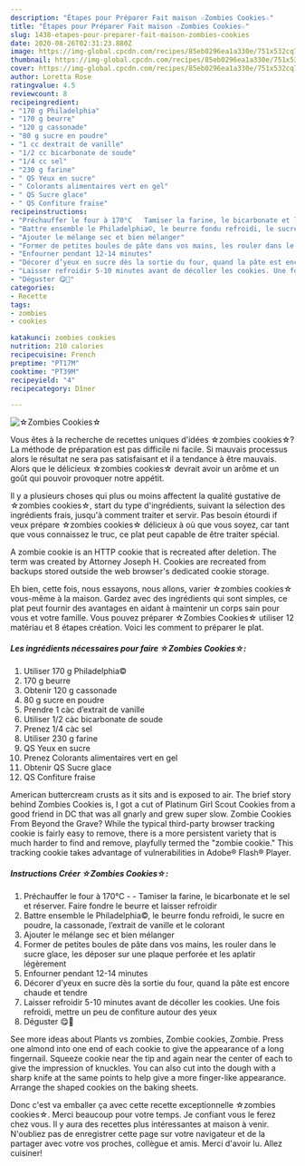 ```yaml
---
description: "Étapes pour Préparer Fait maison ☆Zombies Cookies☆"
title: "Étapes pour Préparer Fait maison ☆Zombies Cookies☆"
slug: 1438-etapes-pour-preparer-fait-maison-zombies-cookies
date: 2020-08-26T02:31:23.880Z
image: https://img-global.cpcdn.com/recipes/85eb0296ea1a330e/751x532cq70/☆zombies-cookies☆-photo-principale-de-la-recette.jpg
thumbnail: https://img-global.cpcdn.com/recipes/85eb0296ea1a330e/751x532cq70/☆zombies-cookies☆-photo-principale-de-la-recette.jpg
cover: https://img-global.cpcdn.com/recipes/85eb0296ea1a330e/751x532cq70/☆zombies-cookies☆-photo-principale-de-la-recette.jpg
author: Loretta Rose
ratingvalue: 4.5
reviewcount: 8
recipeingredient:
- "170 g Philadelphia"
- "170 g beurre"
- "120 g cassonade"
- "80 g sucre en poudre"
- "1 cc dextrait de vanille"
- "1/2 cc bicarbonate de soude"
- "1/4 cc sel"
- "230 g farine"
- " QS Yeux en sucre"
- " Colorants alimentaires vert en gel"
- " QS Sucre glace"
- " QS Confiture fraise"
recipeinstructions:
- "Préchauffer le four à 170°C   Tamiser la farine, le bicarbonate et le sel et réserver. Faire fondre le beurre et laisser refroidir"
- "Battre ensemble le Philadelphia©, le beurre fondu refroidi, le sucre en poudre, la cassonade, l’extrait de vanille et le colorant"
- "Ajouter le mélange sec et bien mélanger"
- "Former de petites boules de pâte dans vos mains, les rouler dans le sucre glace, les déposer sur une plaque perforée et les aplatir légèrement"
- "Enfourner pendant 12-14 minutes"
- "Décorer d’yeux en sucre dès la sortie du four, quand la pâte est encore chaude et tendre"
- "Laisser refroidir 5-10 minutes avant de décoller les cookies. Une fois refroidi, mettre un peu de confiture autour des yeux"
- "Déguster 😋🎃"
categories:
- Recette
tags:
- zombies
- cookies

katakunci: zombies cookies 
nutrition: 210 calories
recipecuisine: French
preptime: "PT17M"
cooktime: "PT39M"
recipeyield: "4"
recipecategory: Dîner

---
```



![☆Zombies Cookies☆](https://img-global.cpcdn.com/recipes/85eb0296ea1a330e/751x532cq70/☆zombies-cookies☆-photo-principale-de-la-recette.jpg)

Vous êtes à la recherche de recettes uniques d'idées ☆zombies cookies☆? La méthode de préparation est pas difficile ni facile. Si mauvais processus alors le résultat ne sera pas satisfaisant et il a tendance à être mauvais. Alors que le délicieux ☆zombies cookies☆ devrait avoir un arôme et un goût qui pouvoir provoquer notre appétit.

Il y a plusieurs choses qui plus ou moins affectent la qualité gustative de ☆zombies cookies☆, start du type d'ingrédients, suivant la sélection des ingrédients frais, jusqu'à comment traiter et servir. Pas besoin étourdi if veux prépare ☆zombies cookies☆ délicieux à où que vous soyez, car tant que vous connaissez le truc, ce plat peut capable de être traiter spécial.

A zombie cookie is an HTTP cookie that is recreated after deletion. The term was created by Attorney Joseph H. Cookies are recreated from backups stored outside the web browser&#39;s dedicated cookie storage.


Eh bien, cette fois, nous essayons, nous allons, varier ☆zombies cookies☆ vous-même à la maison. Gardez avec des ingrédients qui sont simples, ce plat peut fournir des avantages en aidant à maintenir un corps sain pour vous et votre famille. Vous pouvez préparer ☆Zombies Cookies☆ utiliser 12 matériau et 8 étapes création. Voici les comment to préparer le plat.

<!--inarticleads1-->

##### Les ingrédients nécessaires pour faire ☆Zombies Cookies☆:

1. Utiliser 170 g Philadelphia©
1.  170 g beurre
1. Obtenir 120 g cassonade
1.  80 g sucre en poudre
1. Prendre 1 càc d’extrait de vanille
1. Utiliser 1/2 càc bicarbonate de soude
1. Prenez 1/4 càc sel
1. Utiliser 230 g farine
1.   QS Yeux en sucre
1. Prenez  Colorants alimentaires vert en gel
1. Obtenir  QS Sucre glace
1.   QS Confiture fraise


American buttercream crusts as it sits and is exposed to air. The brief story behind Zombies Cookies is, I got a cut of Platinum Girl Scout Cookies from a good friend in DC that was all gnarly and grew super slow. Zombie Cookies From Beyond the Grave? While the typical third-party browser tracking cookie is fairly easy to remove, there is a more persistent variety that is much harder to find and remove, playfully termed the &#34;zombie cookie.&#34; This tracking cookie takes advantage of vulnerabilities in Adobe® Flash® Player. 

<!--inarticleads2-->

##### Instructions Créer ☆Zombies Cookies☆:

1. Préchauffer le four à 170°C  -  - Tamiser la farine, le bicarbonate et le sel et réserver. Faire fondre le beurre et laisser refroidir
1. Battre ensemble le Philadelphia©, le beurre fondu refroidi, le sucre en poudre, la cassonade, l’extrait de vanille et le colorant
1. Ajouter le mélange sec et bien mélanger
1. Former de petites boules de pâte dans vos mains, les rouler dans le sucre glace, les déposer sur une plaque perforée et les aplatir légèrement
1. Enfourner pendant 12-14 minutes
1. Décorer d’yeux en sucre dès la sortie du four, quand la pâte est encore chaude et tendre
1. Laisser refroidir 5-10 minutes avant de décoller les cookies. Une fois refroidi, mettre un peu de confiture autour des yeux
1. Déguster 😋🎃


See more ideas about Plants vs zombies, Zombie cookies, Zombie. Press one almond into one end of each cookie to give the appearance of a long fingernail. Squeeze cookie near the tip and again near the center of each to give the impression of knuckles. You can also cut into the dough with a sharp knife at the same points to help give a more finger-like appearance. Arrange the shaped cookies on the baking sheets. 


Donc c'est va emballer ça avec cette recette exceptionnelle ☆zombies cookies☆. Merci beaucoup pour votre temps. Je confiant vous le ferez chez vous. Il y aura des recettes plus  intéressantes at maison à venir. N'oubliez pas de enregistrer cette page sur votre navigateur et de la partager avec votre vos proches, collègue et amis. Merci d'avoir lu. Allez cuisiner!
